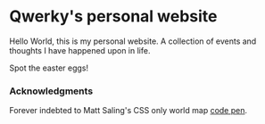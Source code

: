 # Qwerky's personal website
Hello World, this is my personal website. A collection of events and thoughts I have happened upon in life. 

Spot the easter eggs!

### Acknowledgments
Forever indebted to Matt Saling's CSS only world map [code pen](https://codepen.io/msaling/pen/LGmpmO).
